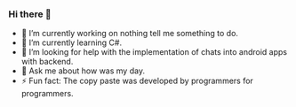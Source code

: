 ### Hi there 👋

<!--
**polmarrod/polmarrod** is a ✨ _special_ ✨ repository because its `README.md` (this file) appears on your GitHub profile.

Here are some ideas to get you started:
-->
- 🔭 I’m currently working on nothing tell me something to do.
- 🌱 I’m currently learning C#.
- 🤔 I’m looking for help with the implementation of chats into android apps with backend.
- 💬 Ask me about how was my day.
- ⚡ Fun fact: The copy paste was developed by programmers for programmers.
  
